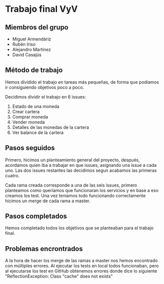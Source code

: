 # Trabajo final VyV
## Miembros del grupo
- Miguel Armendáriz
- Rubén Iriso
- Alejandro Martínez
- David Casajús

## Método de trabajo
Hemos dividido el trabajo en tareas más pequeñas, de forma que podíamos ir consiguiendo objetivos poco a poco.

Decidimos dividir el trabajo en 6 issues:
1. Estado de una moneda
2. Crear cartera
3. Comprar moneda
4. Vender moneda
5. Detalles de las monedas de la cartera
6. Ver balance de la cartera

## Pasos seguidos
Primero, hicimos un planteamiento general del proyecto, después, acordamos quien iba a trabajar en que issues, asignando una issue a cada uno.
Las dos issues restantes las decidimos segun acabamos las primeras cuatro.

Cada rama creada corresponde a una de las seis issues, primero planteamos como queríamos que funcionaran los servicios y en base a eso creamos los test.
Una vez teníamos todo funcionando correctamente hicimos un merge de cada rama a master.

## Pasos completados
Hemos completado todos los objetivos que se planteaban para el trabajo final.

## Problemas encrontrados
A la hora de hacer los merge de las ramas a master nos hemos encontrado con múltiples errores. Al ejecutar los tests en local todos funcionaban, pero al ejecutarse los test en GitHub obtenemos errores donde dice lo siguiente "ReflectionException: Class "cache" does not exists"
